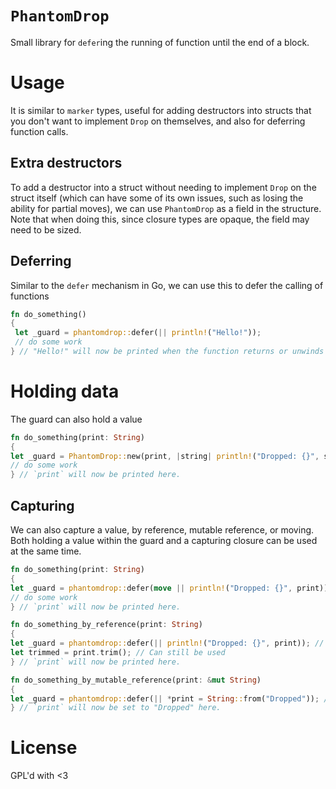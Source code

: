 # `PhantomDrop`

Small library for `defer`ing the running of function until the end of a block.

# Usage
It is similar to `marker` types, useful for adding destructors into structs that you don't want to implement `Drop` on themselves, and also for deferring function calls.

## Extra destructors
To add a destructor into a struct without needing to implement `Drop` on the struct itself (which can have some of its own issues, such as losing the ability for partial moves), we can use `PhantomDrop` as a field in the structure.
Note that when doing this, since closure types are opaque, the field may need to be sized.

## Deferring
Similar to the `defer` mechanism in Go, we can use this to defer the calling of functions
 ```rust
fn do_something()
{
  let _guard = phantomdrop::defer(|| println!("Hello!"));
  // do some work
} // "Hello!" will now be printed when the function returns or unwinds (unless unwinds are disabled).
 ```

# Holding data

The guard can also hold a value
 ```rust
fn do_something(print: String)
{
 let _guard = PhantomDrop::new(print, |string| println!("Dropped: {}", string));
 // do some work
} // `print` will now be printed here.
 ```

## Capturing

We can also capture a value, by reference, mutable reference, or moving. 
Both holding a value within the guard and a capturing closure can be used at the same time.
 ```rust
fn do_something(print: String)
{
 let _guard = phantomdrop::defer(move || println!("Dropped: {}", print)); // Moves `print` into itself.
 // do some work
} // `print` will now be printed here.

fn do_something_by_reference(print: String)
{
 let _guard = phantomdrop::defer(|| println!("Dropped: {}", print)); // Holds an immutable reference to `print`.
 let trimmed = print.trim(); // Can still be used
} // `print` will now be printed here.

fn do_something_by_mutable_reference(print: &mut String)
{
 let _guard = phantomdrop::defer(|| *print = String::from("Dropped")); // Holds a mutable reference to `print`.
} // `print` will now be set to "Dropped" here.
 ```

# License
GPL'd with <3
